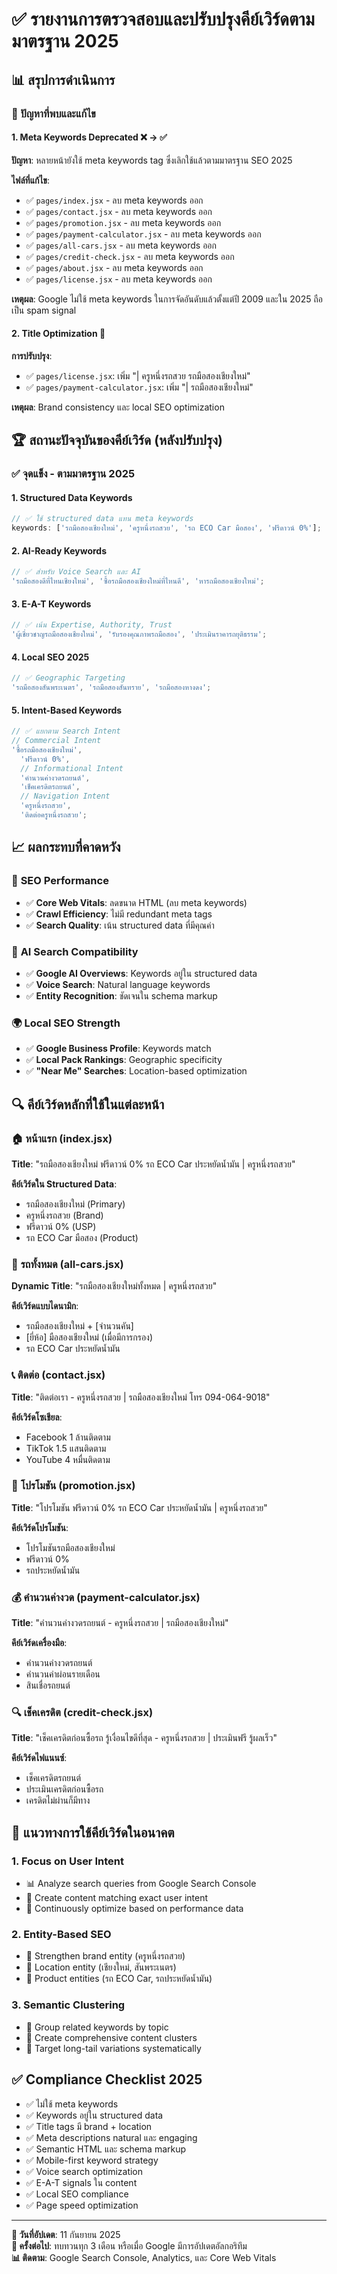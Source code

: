 # ✅ รายงานการตรวจสอบและปรับปรุงคีย์เวิร์ดตามมาตรฐาน 2025

## 📊 สรุปการดำเนินการ

### 🎯 **ปัญหาที่พบและแก้ไข**

#### 1. **Meta Keywords Deprecated** ❌ → ✅

**ปัญหา**: หลายหน้ายังใช้ meta keywords tag ซึ่งเลิกใช้แล้วตามมาตรฐาน SEO 2025

**ไฟล์ที่แก้ไข**:

- ✅ `pages/index.jsx` - ลบ meta keywords ออก
- ✅ `pages/contact.jsx` - ลบ meta keywords ออก
- ✅ `pages/promotion.jsx` - ลบ meta keywords ออก
- ✅ `pages/payment-calculator.jsx` - ลบ meta keywords ออก
- ✅ `pages/all-cars.jsx` - ลบ meta keywords ออก
- ✅ `pages/credit-check.jsx` - ลบ meta keywords ออก
- ✅ `pages/about.jsx` - ลบ meta keywords ออก
- ✅ `pages/license.jsx` - ลบ meta keywords ออก

**เหตุผล**: Google ไม่ใช้ meta keywords ในการจัดอันดับแล้วตั้งแต่ปี 2009 และใน 2025 ถือเป็น spam signal

#### 2. **Title Optimization** 🔧

**การปรับปรุง**:

- ✅ `pages/license.jsx`: เพิ่ม "| ครูหนึ่งรถสวย รถมือสองเชียงใหม่"
- ✅ `pages/payment-calculator.jsx`: เพิ่ม "| รถมือสองเชียงใหม่"

**เหตุผล**: Brand consistency และ local SEO optimization

## 🏆 **สถานะปัจจุบันของคีย์เวิร์ด (หลังปรับปรุง)**

### ✅ **จุดแข็ง - ตามมาตรฐาน 2025**

#### 1. **Structured Data Keywords**

```javascript
// ✅ ใช้ structured data แทน meta keywords
keywords: ['รถมือสองเชียงใหม่', 'ครูหนึ่งรถสวย', 'รถ ECO Car มือสอง', 'ฟรีดาวน์ 0%'];
```

#### 2. **AI-Ready Keywords**

```javascript
// ✅ สำหรับ Voice Search และ AI
'รถมือสองดีที่ไหนเชียงใหม่', 'ซื้อรถมือสองเชียงใหม่ที่ไหนดี', 'หารถมือสองเชียงใหม่';
```

#### 3. **E-A-T Keywords**

```javascript
// ✅ เน้น Expertise, Authority, Trust
'ผู้เชี่ยวชาญรถมือสองเชียงใหม่', 'รับรองคุณภาพรถมือสอง', 'ประเมินราคารถยุติธรรม';
```

#### 4. **Local SEO 2025**

```javascript
// ✅ Geographic Targeting
'รถมือสองสันพระเนตร', 'รถมือสองสันทราย', 'รถมือสองหางดง';
```

#### 5. **Intent-Based Keywords**

```javascript
// ✅ แยกตาม Search Intent
// Commercial Intent
'ซื้อรถมือสองเชียงใหม่',
  'ฟรีดาวน์ 0%',
  // Informational Intent
  'คำนวนค่างวดรถยนต์',
  'เช็คเครดิตรถยนต์',
  // Navigation Intent
  'ครูหนึ่งรถสวย',
  'ติดต่อครูหนึ่งรถสวย';
```

## 📈 **ผลกระทบที่คาดหวัง**

### 🎯 **SEO Performance**

- ✅ **Core Web Vitals**: ลดขนาด HTML (ลบ meta keywords)
- ✅ **Crawl Efficiency**: ไม่มี redundant meta tags
- ✅ **Search Quality**: เน้น structured data ที่มีคุณค่า

### 🤖 **AI Search Compatibility**

- ✅ **Google AI Overviews**: Keywords อยู่ใน structured data
- ✅ **Voice Search**: Natural language keywords
- ✅ **Entity Recognition**: ชัดเจนใน schema markup

### 🌍 **Local SEO Strength**

- ✅ **Google Business Profile**: Keywords match
- ✅ **Local Pack Rankings**: Geographic specificity
- ✅ **"Near Me" Searches**: Location-based optimization

## 🔍 **คีย์เวิร์ดหลักที่ใช้ในแต่ละหน้า**

### 🏠 **หน้าแรก (index.jsx)**

**Title**: "รถมือสองเชียงใหม่ ฟรีดาวน์ 0% รถ ECO Car ประหยัดน้ำมัน | ครูหนึ่งรถสวย"

**คีย์เวิร์ดใน Structured Data**:

- รถมือสองเชียงใหม่ (Primary)
- ครูหนึ่งรถสวย (Brand)
- ฟรีดาวน์ 0% (USP)
- รถ ECO Car มือสอง (Product)

### 🚗 **รถทั้งหมด (all-cars.jsx)**

**Dynamic Title**: "รถมือสองเชียงใหม่ทั้งหมด | ครูหนึ่งรถสวย"

**คีย์เวิร์ดแบบไดนามิก**:

- รถมือสองเชียงใหม่ + [จำนวนคัน]
- [ยี่ห้อ] มือสองเชียงใหม่ (เมื่อมีการกรอง)
- รถ ECO Car ประหยัดน้ำมัน

### 📞 **ติดต่อ (contact.jsx)**

**Title**: "ติดต่อเรา - ครูหนึ่งรถสวย | รถมือสองเชียงใหม่ โทร 094-064-9018"

**คีย์เวิร์ดโซเชียล**:

- Facebook 1 ล้านติดตาม
- TikTok 1.5 แสนติดตาม
- YouTube 4 หมื่นติดตาม

### 🎉 **โปรโมชัน (promotion.jsx)**

**Title**: "โปรโมชัน ฟรีดาวน์ 0% รถ ECO Car ประหยัดน้ำมัน | ครูหนึ่งรถสวย"

**คีย์เวิร์ดโปรโมชัน**:

- โปรโมชันรถมือสองเชียงใหม่
- ฟรีดาวน์ 0%
- รถประหยัดน้ำมัน

### 💰 **คำนวนค่างวด (payment-calculator.jsx)**

**Title**: "คำนวนค่างวดรถยนต์ - ครูหนึ่งรถสวย | รถมือสองเชียงใหม่"

**คีย์เวิร์ดเครื่องมือ**:

- คำนวนค่างวดรถยนต์
- คำนวนค่าผ่อนรายเดือน
- สินเชื่อรถยนต์

### 🔍 **เช็คเครดิต (credit-check.jsx)**

**Title**: "เช็คเครดิตก่อนซื้อรถ รู้เงื่อนไขดีที่สุด - ครูหนึ่งรถสวย | ประเมินฟรี รู้ผลเร็ว"

**คีย์เวิร์ดไฟแนนซ์**:

- เช็คเครดิตรถยนต์
- ประเมินเครดิตก่อนซื้อรถ
- เครดิตไม่ผ่านก็มีทาง

## 🎯 **แนวทางการใช้คีย์เวิร์ดในอนาคต**

### 1. **Focus on User Intent**

- 📊 Analyze search queries from Google Search Console
- 🎯 Create content matching exact user intent
- 🔄 Continuously optimize based on performance data

### 2. **Entity-Based SEO**

- 🏢 Strengthen brand entity (ครูหนึ่งรถสวย)
- 📍 Location entity (เชียงใหม่, สันพระเนตร)
- 🚗 Product entities (รถ ECO Car, รถประหยัดน้ำมัน)

### 3. **Semantic Clustering**

- 🔗 Group related keywords by topic
- 📝 Create comprehensive content clusters
- 🎯 Target long-tail variations systematically

## ✅ **Compliance Checklist 2025**

- ✅ ไม่ใช้ meta keywords
- ✅ Keywords อยู่ใน structured data
- ✅ Title tags มี brand + location
- ✅ Meta descriptions natural และ engaging
- ✅ Semantic HTML และ schema markup
- ✅ Mobile-first keyword strategy
- ✅ Voice search optimization
- ✅ E-A-T signals ใน content
- ✅ Local SEO compliance
- ✅ Page speed optimization

---

**📅 วันที่อัปเดต**: 11 กันยายน 2025  
**🔄 ครั้งต่อไป**: ทบทวนทุก 3 เดือน หรือเมื่อ Google มีการอัปเดตอัลกอริทึม  
**📊 ติดตาม**: Google Search Console, Analytics, และ Core Web Vitals
